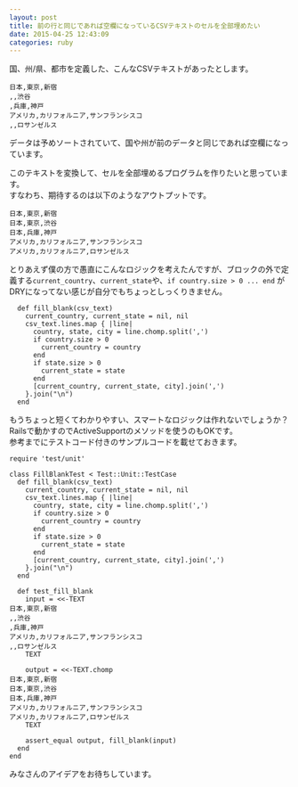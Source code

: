 ```yaml
---
layout: post
title: 前の行と同じであれば空欄になっているCSVテキストのセルを全部埋めたい
date: 2015-04-25 12:43:09
categories: ruby
---
```

<p>国、州/県、都市を定義した、こんなCSVテキストがあったとします。</p>

<pre><code>日本,東京,新宿
,,渋谷
,兵庫,神戸
アメリカ,カリフォルニア,サンフランシスコ
,,ロサンゼルス
</code></pre>

<p>データは予めソートされていて、国や州が前のデータと同じであれば空欄になっています。</p>

<p>このテキストを変換して、セルを全部埋めるプログラムを作りたいと思っています。<br>
すなわち、期待するのは以下のようなアウトプットです。</p>

<pre><code>日本,東京,新宿
日本,東京,渋谷
日本,兵庫,神戸
アメリカ,カリフォルニア,サンフランシスコ
アメリカ,カリフォルニア,ロサンゼルス
</code></pre>

<p>とりあえず僕の方で愚直にこんなロジックを考えたんですが、ブロックの外で定義する<code>current_country</code>、<code>current_state</code>や、<code>if country.size &gt; 0 ... end</code> がDRYになってない感じが自分でもちょっとしっくりきません。</p>

<pre><code>  def fill_blank(csv_text)
    current_country, current_state = nil, nil
    csv_text.lines.map { |line|
      country, state, city = line.chomp.split(',')
      if country.size &gt; 0
        current_country = country
      end
      if state.size &gt; 0
        current_state = state
      end
      [current_country, current_state, city].join(',')
    }.join("\n")
  end
</code></pre>

<p>もうちょっと短くてわかりやすい、スマートなロジックは作れないでしょうか？<br>
Railsで動かすのでActiveSupportのメソッドを使うのもOKです。<br>
参考までにテストコード付きのサンプルコードを載せておきます。</p>

<pre><code>require 'test/unit'

class FillBlankTest &lt; Test::Unit::TestCase
  def fill_blank(csv_text)
    current_country, current_state = nil, nil
    csv_text.lines.map { |line|
      country, state, city = line.chomp.split(',')
      if country.size &gt; 0
        current_country = country
      end
      if state.size &gt; 0
        current_state = state
      end
      [current_country, current_state, city].join(',')
    }.join("\n")
  end

  def test_fill_blank
    input = &lt;&lt;-TEXT
日本,東京,新宿
,,渋谷
,兵庫,神戸
アメリカ,カリフォルニア,サンフランシスコ
,,ロサンゼルス
    TEXT

    output = &lt;&lt;-TEXT.chomp
日本,東京,新宿
日本,東京,渋谷
日本,兵庫,神戸
アメリカ,カリフォルニア,サンフランシスコ
アメリカ,カリフォルニア,ロサンゼルス
    TEXT

    assert_equal output, fill_blank(input)
  end
end
</code></pre>

<p>みなさんのアイデアをお待ちしています。</p>
